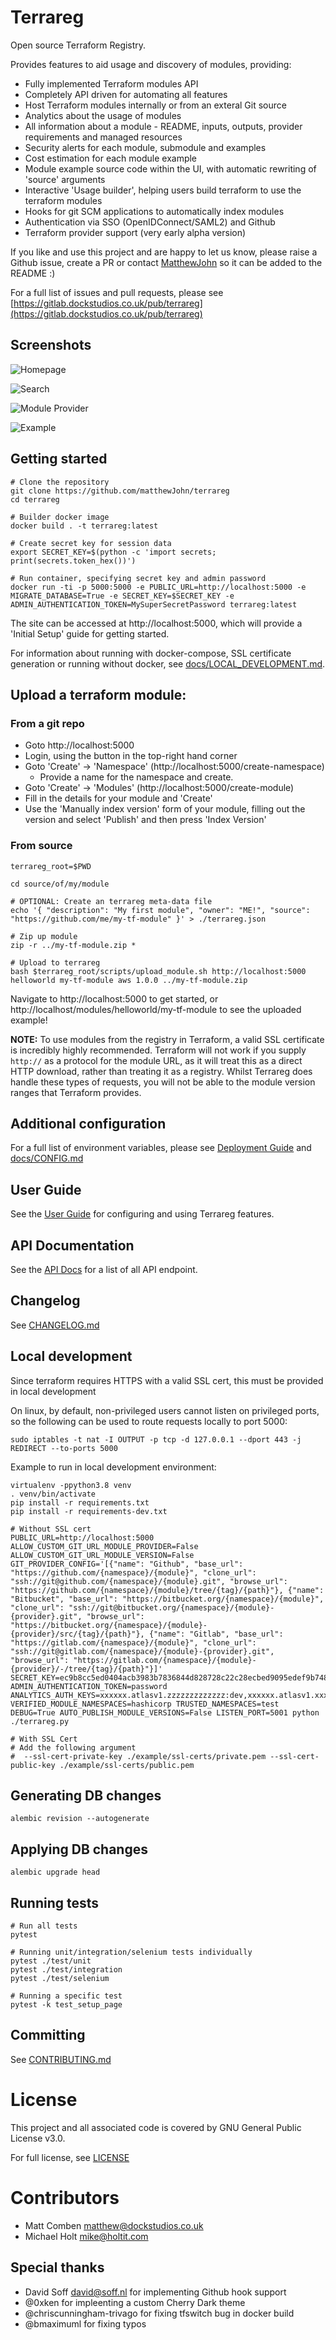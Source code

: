 # Terrareg

Open source Terraform Registry.

Provides features to aid usage and discovery of modules, providing:

 * Fully implemented Terraform modules API
 * Completely API driven for automating all features
 * Host Terraform modules internally or from an exteral Git source
 * Analytics about the usage of modules
 * All information about a module - README, inputs, outputs, provider requirements and managed resources
 * Security alerts for each module, submodule and examples
 * Cost estimation for each module example
 * Module example source code within the UI, with automatic rewriting of 'source' arguments
 * Interactive 'Usage builder', helping users build terraform to use the terraform modules
 * Hooks for git SCM applications to automatically index modules
 * Authentication via SSO (OpenIDConnect/SAML2) and Github
 * Terraform provider support (very early alpha version)

If you like and use this project and are happy to let us know, please raise a Github issue, create a PR or contact [MatthewJohn](https://github.com/matthewjohn) so it can be added to the README :)

For a full list of issues and pull requests, please see [https://gitlab.dockstudios.co.uk/pub/terrareg](https://gitlab.dockstudios.co.uk/pub/terrareg)

## Screenshots

![Homepage](./docs/screenshots/homepage.png)

![Search](./docs/screenshots/search.png)

![Module Provider](./docs/screenshots/module_provider.png)

![Example](./docs/screenshots/example.png)

## Getting started


    # Clone the repository
    git clone https://github.com/matthewJohn/terrareg
    cd terrareg

    # Builder docker image
    docker build . -t terrareg:latest

    # Create secret key for session data
    export SECRET_KEY=$(python -c 'import secrets; print(secrets.token_hex())')

    # Run container, specifying secret key and admin password
    docker run -ti -p 5000:5000 -e PUBLIC_URL=http://localhost:5000 -e MIGRATE_DATABASE=True -e SECRET_KEY=$SECRET_KEY -e ADMIN_AUTHENTICATION_TOKEN=MySuperSecretPassword terrareg:latest

The site can be accessed at http://localhost:5000, which will provide a 'Initial Setup' guide for getting started.

For information about running with docker-compose, SSL certificate generation or running without docker, see [docs/LOCAL_DEVELOPMENT.md](./docs/LOCAL_DEVELOPMENT.md).

## Upload a terraform module:

### From a git repo


* Goto http://localhost:5000
* Login, using the button in the top-right hand corner
* Goto 'Create' -> 'Namespace' (http://localhost:5000/create-namespace)
  * Provide a name for the namespace and create.
* Goto 'Create' -> 'Modules' (http://localhost:5000/create-module)
* Fill in the details for your module and 'Create'
* Use the 'Manually index version' form of your module, filling out the version and select 'Publish' and then press 'Index Version'

### From source

    terrareg_root=$PWD
    
    cd source/of/my/module
    
    # OPTIONAL: Create an terrareg meta-data file
    echo '{ "description": "My first module", "owner": "ME!", "source": "https://github.com/me/my-tf-module" }' > ./terrareg.json
    
    # Zip up module
    zip -r ../my-tf-module.zip *
    
    # Upload to terrareg
    bash $terrareg_root/scripts/upload_module.sh http://localhost:5000 helloworld my-tf-module aws 1.0.0 ../my-tf-module.zip

  Navigate to http://localhost:5000 to get started, or http://localhost/modules/helloworld/my-tf-module to see the uploaded example!


**NOTE:** To use modules from the registry in Terraform, a valid SSL certificate is incredibly highly recommended. Terraform will not work if you supply `http://` as a protocol for the module URL, as it will treat this as a direct HTTP download, rather than treating it as a registry. Whilst Terrareg does handle these types of requests, you will not be able to the module version ranges that Terraform provides.


## Additional configuration

For a full list of environment variables, please see [Deployment Guide](./docs/USER_GUIDE.md#deployment) and [docs/CONFIG.md](./docs/CONFIG.md)

## User Guide

See the [User Guide](./docs/USER_GUIDE.md) for configuring and using Terrareg features.

## API Documentation

See the [API Docs](./docs/API.md) for a list of all API endpoint.

## Changelog

See [CHANGELOG.md](CHANGELOG.md)


## Local development

Since terraform requires HTTPS with a valid SSL cert, this must be provided in local development

On linux, by default, non-privileged users cannot listen on privileged ports, so the following can be used to route requests locally to port 5000:

```
sudo iptables -t nat -I OUTPUT -p tcp -d 127.0.0.1 --dport 443 -j REDIRECT --to-ports 5000
```

Example to run in local development environment:
```
virtualenv -ppython3.8 venv
. venv/bin/activate
pip install -r requirements.txt
pip install -r requirements-dev.txt

# Without SSL cert
PUBLIC_URL=http://localhost:5000 ALLOW_CUSTOM_GIT_URL_MODULE_PROVIDER=False ALLOW_CUSTOM_GIT_URL_MODULE_VERSION=False GIT_PROVIDER_CONFIG='[{"name": "Github", "base_url": "https://github.com/{namespace}/{module}", "clone_url": "ssh://git@github.com/{namespace}/{module}.git", "browse_url": "https://github.com/{namespace}/{module}/tree/{tag}/{path}"}, {"name": "Bitbucket", "base_url": "https://bitbucket.org/{namespace}/{module}", "clone_url": "ssh://git@bitbucket.org/{namespace}/{module}-{provider}.git", "browse_url": "https://bitbucket.org/{namespace}/{module}-{provider}/src/{tag}/{path}"}, {"name": "Gitlab", "base_url": "https://gitlab.com/{namespace}/{module}", "clone_url": "ssh://git@gitlab.com/{namespace}/{module}-{provider}.git", "browse_url": "https://gitlab.com/{namespace}/{module}-{provider}/-/tree/{tag}/{path}"}]' SECRET_KEY=ec9b8cc5ed0404acb3983b7836844d828728c22c28ecbed9095edef9b7489e85 ADMIN_AUTHENTICATION_TOKEN=password ANALYTICS_AUTH_KEYS=xxxxxx.atlasv1.zzzzzzzzzzzzz:dev,xxxxxx.atlasv1.xxxxxxxxxx:prod VERIFIED_MODULE_NAMESPACES=hashicorp TRUSTED_NAMESPACES=test DEBUG=True AUTO_PUBLISH_MODULE_VERSIONS=False LISTEN_PORT=5001 python ./terrareg.py

# With SSL Cert
# Add the following argument
#  --ssl-cert-private-key ./example/ssl-certs/private.pem --ssl-cert-public-key ./example/ssl-certs/public.pem

```

## Generating DB changes

```
alembic revision --autogenerate
```

## Applying DB changes

```
alembic upgrade head
```

## Running tests

```
# Run all tests
pytest

# Running unit/integration/selenium tests individually
pytest ./test/unit
pytest ./test/integration
pytest ./test/selenium

# Running a specific test
pytest -k test_setup_page
```

## Committing

See [CONTRIBUTING.md](CONTRIBUTING.md)

# License

This project and all associated code is covered by GNU General Public License v3.0.

For full license, see [LICENSE](LICENSE)

# Contributors

 * Matt Comben <matthew@dockstudios.co.uk>
 * Michael Holt <mike@holtit.com>

## Special thanks

 * David Soff <david@soff.nl> for implementing Github hook support
 * @0xken for impleenting a custom Cherry Dark theme
 * @chriscunningham-trivago for fixing tfswitch bug in docker build
 * @bmaximuml for fixing typos

